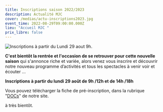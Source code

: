 ```yaml
---
title: Inscriptions saison 2022/2023
description: Actualité MJC
cover: /medias/actu-inscriptions2023.jpg
event_time: 2022-08-29T09:00:00.000Z
lieu: "Accueil MJC "
prix_libre: false
---
```

![Inscriptions à partir du Lundi 29 aout 9h.](/medias/actu-inscriptions2023.jpg)

**C'est bientôt la rentrée et l'occasion de se retrouver pour cette nouvelle saison** qui s'annonce riche et variée, alors venez vous inscrire  et découvrir notre nouveau programme d’activités et tous les spectacles à venir voir et écouter …

**Inscriptions à partir du lundi 29 août de 9h /12h et de 14h /18h**

Vous pouvez télécharger la fiche de pré-inscription, dans la rubrique "[DOCs](https://www.mjcmorlaix.com/documents/)" de notre site.

à très bientôt.
